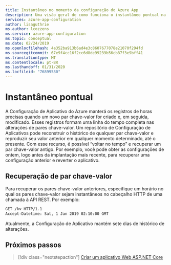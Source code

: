 ```yaml
---
title: Instantâneo no momento da configuração do Azure App
description: Uma visão geral de como funciona o instantâneo pontual na Configuração de Aplicativo do Azure
services: azure-app-configuration
author: lisaguthrie
ms.author: lcozzens
ms.service: azure-app-configuration
ms.topic: conceptual
ms.date: 02/24/2019
ms.openlocfilehash: 4a352ba913b6ad4e3c8607677078e21070f294fd
ms.sourcegitcommit: 67e9f4cc16f2cc6d8de99239b56cb87f3e9bff41
ms.translationtype: MT
ms.contentlocale: pt-BR
ms.lasthandoff: 01/31/2020
ms.locfileid: "76899580"
---
```

# <a name="point-in-time-snapshot"></a>Instantâneo pontual

A Configuração de Aplicativo do Azure manterá os registros de horas precisas quando um novo par chave-valor for criado e, em seguida, modificado. Esses registros formam uma linha do tempo completa nas alterações de pares chave-valor. Um repositório de Configuração de Aplicativos pode reconstruir o histórico de qualquer par chave-valor e reproduzir seu valor anterior em qualquer momento determinado, até o presente. Com esse recurso, é possível “voltar no tempo” e recuperar um par chave-valor antigo. Por exemplo, você pode obter as configurações de ontem, logo antes da implantação mais recente, para recuperar uma configuração anterior e reverter o aplicativo.

## <a name="key-value-retrieval"></a>Recuperação de par chave-valor

Para recuperar os pares chave-valor anteriores, especifique um horário no qual os pares chave-valor sejam instantâneos no cabeçalho HTTP de uma chamada à API REST. Por exemplo:

```rest
GET /kv HTTP/1.1
Accept-Datetime: Sat, 1 Jan 2019 02:10:00 GMT
```

Atualmente, a Configuração de Aplicativo mantém sete dias de histórico de alterações.

## <a name="next-steps"></a>Próximos passos

> [!div class="nextstepaction"]
> [Criar um aplicativo Web ASP.NET Core](./quickstart-aspnet-core-app.md)  
